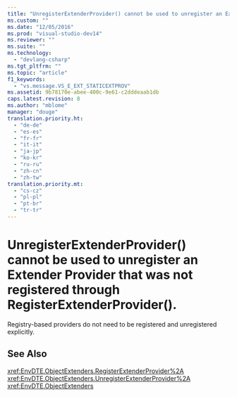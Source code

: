 ```yaml
---
title: "UnregisterExtenderProvider() cannot be used to unregister an Extender Provider that was not registered through RegisterExtenderProvider()."
ms.custom: ""
ms.date: "12/05/2016"
ms.prod: "visual-studio-dev14"
ms.reviewer: ""
ms.suite: ""
ms.technology: 
  - "devlang-csharp"
ms.tgt_pltfrm: ""
ms.topic: "article"
f1_keywords: 
  - "vs.message.VS_E_EXT_STATICEXTPROV"
ms.assetid: 9b78170e-abee-400c-9e61-c2dddeaab1db
caps.latest.revision: 8
ms.author: "mblome"
manager: "douge"
translation.priority.ht: 
  - "de-de"
  - "es-es"
  - "fr-fr"
  - "it-it"
  - "ja-jp"
  - "ko-kr"
  - "ru-ru"
  - "zh-cn"
  - "zh-tw"
translation.priority.mt: 
  - "cs-cz"
  - "pl-pl"
  - "pt-br"
  - "tr-tr"
---
```

# UnregisterExtenderProvider() cannot be used to unregister an Extender Provider that was not registered through RegisterExtenderProvider().
Registry-based providers do not need to be registered and unregistered explicitly.  
  
## See Also  
 <xref:EnvDTE.ObjectExtenders.RegisterExtenderProvider%2A>   
 <xref:EnvDTE.ObjectExtenders.UnregisterExtenderProvider%2A>   
 <xref:EnvDTE.ObjectExtenders>